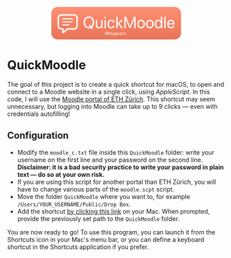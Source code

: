 <p align="center">
  <img width="300" height="75" src="Resources/logo.png">
</p>

# QuickMoodle

The goal of this project is to create a quick shortcut for macOS, to open and connect to a Moodle website in a single click, using *AppleScript*. In this code, I will use the [Moodle portal of ETH Zürich](https://moodle-app2.let.ethz.ch/auth/shibboleth/login.php). This shortcut may seem unnecessary, but logging into Moodle can take up to 9 clicks — even with credentials autofilling!

## Configuration
* Modify the `moodle_c.txt` file inside this `QuickMoodle` folder: write your username on the first line and your password on the second line. **Disclaimer: it is a bad security practice to write your password in plain text — do so at your own risk.**
* If you are using this script for another portal than ETH Zürich, you will have to change various parts of the `moodle.scpt` script.
* Move the folder `QuickMoodle` where you want to, for example `/Users/YOUR_USERNAME/Public/Drop Box`.
* Add the shortcut [by clicking this link](https://www.icloud.com/shortcuts/9e5f30ae080a486684eda357c70531b3) on your Mac. When prompted, provide the previously set path to the `QuickMoodle` folder.

You are now ready to go! To use this program, you can launch it from the Shortcuts icon in your Mac's menu bar, or you can define a keyboard shortcut in the Shortcuts application if you prefer.